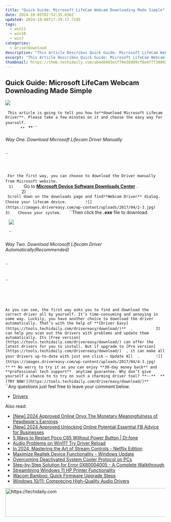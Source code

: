 ```yaml
---
title: "Quick Guide: Microsoft LifeCam Webcam Downloading Made Simple"
date: 2024-10-05T02:52:35.036Z
updated: 2024-10-06T17:39:17.719Z
tags:
  - win11
  - win10
  - win7
categories:
  - DriverDownload
description: "This Article Describes Quick Guide: Microsoft LifeCam Webcam Downloading Made Simple"
excerpt: "This Article Describes Quick Guide: Microsoft LifeCam Webcam Downloading Made Simple"
thumbnail: https://thmb.techidaily.com/ab4dd483e1f79e38d09cf8e4fff380926562633e9bf3ddc744f9f9ddbc0ddf17.jpg
---
```


## Quick Guide: Microsoft LifeCam Webcam Downloading Made Simple

![](https://images.drivereasy.com/wp-content/uploads/2017/04/1-4.png)   
`` `` ``   
`` `` ``   
`` `` ``This article is going to tell you how to**download Microsoft Lifecam Driver**. Please take a few minutes on it and choose the easy way for yourself.  
`` `` ``   
`` `` ``    
**`` `` ``** `` 

###### Way One. Download Microsoft Lifecam Driver Manually

`` 

###### 

``   
`` `` ``   
`` `` ``For the first way, you can choose to download the Driver manually from Microsoft website.  
`` `` ``   
`` `` ``1)  
`` `` ``Go to [**Microsoft Device Software Downloads Center**](https://www.microsoft.com/accessories/en-us/downloads) .  
`` `` ``   
`` `` ``2)  
`` `` ``Scroll down on the downloads page and find**Webcam Driver** dialog.  
`` ``Choose your lifecam device.  
`` ``   
`` `` ![](https://images.drivereasy.com/wp-content/uploads/2017/04/2-3.jpg)   
`` ``   
`` ``3)  
`` ``Choose your system.  
`` ``Then click the **.exe** file to download.  
  
`` `` ![](https://images.drivereasy.com/wp-content/uploads/2017/04/3-2.jpg)   
`` ``   
`` `` `` 

######  Way Two. Download Microsoft Lifecam Driver Automatically(Recommended)

`` 

###### 

`` 

######   
`` ``   
`` `` 

``As you can see, the first way asks you to find and download the correct driver all by yourself. It’s time-consuming and annoying in some way. Luckily, you have another choice to download the driver automatically. That’s with the help of **[Driver Easy](https://tools.techidaily.com/drivereasy/download/)**  .   
`` ``   
`` ``  It can help you scan out the drivers with problems and update them automatically. Its [Free version](https://tools.techidaily.com/drivereasy/download/) can offer the latest drivers for you to install. But if upgrade to [Pro version](https://tools.techidaily.com/drivereasy/download/)  , it can make all your drivers up-to-date with just one click — Update All  .  
`` ``   
`` `` ![](https://images.drivereasy.com/wp-content/uploads/2017/04/4-3.jpg)   
`` ``    
**`` ``** No worry to try it as you can enjoy **30-day money back** and **professional tech support**  anytime guarantee. Why don’t give yourself a chance to to try on such a charming driver tool? **☞☞**  **[TRY NOW!](https://tools.techidaily.com/drivereasy/download/)**   
`` ``   
`` ``Any questions just feel free to leave your comment below. 
* [Drivers](https://tools.techidaily.com/drivereasy/download/)

<ins class="adsbygoogle"
     style="display:block"
     data-ad-format="autorelaxed"
     data-ad-client="ca-pub-7571918770474297"
     data-ad-slot="1223367746"></ins>

<ins class="adsbygoogle"
     style="display:block"
     data-ad-client="ca-pub-7571918770474297"
     data-ad-slot="8358498916"
     data-ad-format="auto"
     data-full-width-responsive="true"></ins>

<span class="atpl-alsoreadstyle">Also read:</span>
<div><ul>
<li><a href="https://fox-links.techidaily.com/new-2024-approved-online-onyx-the-monetary-meaningfulness-of-pewdiepies-earnings/"><u>[New] 2024 Approved Online Onyx The Monetary Meaningfulness of Pewdiepie's Earnings</u></a></li>
<li><a href="https://facebook-video-recording.techidaily.com/new-2024-approved-unlocking-online-potential-essential-fb-advice-for-businesses/"><u>[New] 2024 Approved Unlocking Online Potential Essential FB Advice for Businesses</u></a></li>
<li><a href="https://phone-solutions.techidaily.com/5-ways-to-restart-poco-c65-without-power-button-drfone-by-drfone-reset-android-reset-android/"><u>5 Ways to Restart Poco C65 Without Power Button | Dr.fone</u></a></li>
<li><a href="https://driver-install.techidaily.com/audio-problems-on-win11-try-driver-reload/"><u>Audio Problems on Win11? Try Driver Reload</u></a></li>
<li><a href="https://extra-skills.techidaily.com/in-2024-mastering-the-art-of-stream-controls-netflix-edition/"><u>In 2024, Mastering the Art of Stream Controls - Netflix Edition</u></a></li>
<li><a href="https://driver-install.techidaily.com/maximize-realtek-device-functionality-windows-update/"><u>Maximize Realtek Device Functionality - Windows Update</u></a></li>
<li><a href="https://windows11.techidaily.com/overcoming-deactivated-system-cooler-protocol-on-pcs/"><u>Overcoming Deactivated System Cooler Protocol on PCs</u></a></li>
<li><a href="https://tech-recovery.techidaily.com/step-by-step-solution-for-error-0x80004005-a-complete-walkthrough/"><u>Step-by-Step Solution for Error 0X80004005 - A Complete Walkthrough</u></a></li>
<li><a href="https://driver-install.techidaily.com/streamlining-windows-11-hp-printer-functionality/"><u>Streamlining Windows 11 HP Printer Functionality</u></a></li>
<li><a href="https://driver-install.techidaily.com/wacom-bamboo-quick-firmware-upgrade-steps/"><u>Wacom Bamboo: Quick Firmware Upgrade Steps</u></a></li>
<li><a href="https://driver-install.techidaily.com/windows-1011-comprecing-high-quality-audio-drivers/"><u>Windows 10/11: Comprecing High-Quality Audio Drivers</u></a></li>
</ul></div>

<!-- affiliate ads begin -->
<a href="https://imp.i357552.net/c/5597632/994842/11832" target="_top" id="994842">
  <img src="//a.impactradius-go.com/display-ad/11832-994842" border="0" alt="https://techidaily.com" width="728" height="90"/>
</a>
<img height="0" width="0" src="https://imp.i357552.net/i/5597632/994842/11832" style="position:absolute;visibility:hidden;" border="0" />
<!-- affiliate ads end -->

